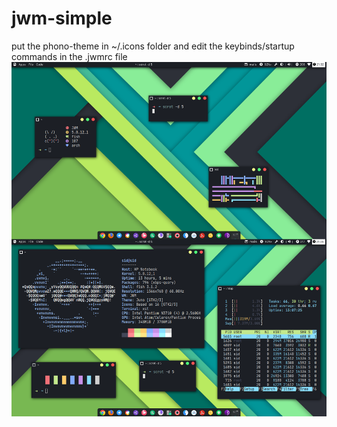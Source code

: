 # jwm-simple

put the phono-theme in ~/.icons folder and edit the keybinds/startup commands in the .jwmrc file
<img src ="https://raw.githubusercontent.com/siduck765/jwm-simple/master/jwm-simple.png">
